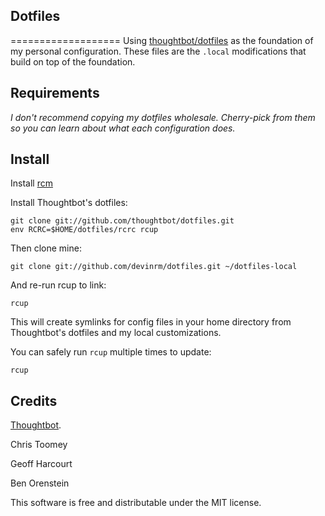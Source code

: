 ## Dotfiles
===================
Using [thoughtbot/dotfiles](https://github.com/thoughtbot/dotfiles) as the
foundation of my personal configuration. These files are the `.local`
modifications that build on top of the foundation.

Requirements
------------
*I don't recommend copying my dotfiles wholesale. Cherry-pick from them so you
can learn about what each configuration does.*

Install
-------

Install [rcm](https://github.com/thoughtbot/rcm)

Install Thoughtbot's dotfiles:

    git clone git://github.com/thoughtbot/dotfiles.git
    env RCRC=$HOME/dotfiles/rcrc rcup

Then clone mine:

    git clone git://github.com/devinrm/dotfiles.git ~/dotfiles-local

And re-run rcup to link:

    rcup

This will create symlinks for config files in your home directory from
Thoughtbot's dotfiles and my local customizations.

You can safely run `rcup` multiple times to update:

    rcup

Credits
-------
[Thoughtbot](http://thoughtbot.com).

Chris Toomey

Geoff Harcourt

Ben Orenstein

This software is free and distributable under the MIT license.

